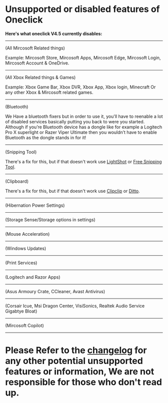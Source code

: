 # Unsupported or disabled features of Oneclick
**Here's what oneclick V4.5 currently disables:**
___

(All Mircosoft Related things)

Example: Mircosoft Store, Mircosoft Apps, Mircosoft Edge, Mircosoft Login, Mircosoft Account & OneDrive.
___

(All Xbox Related things & Games)

Example: Xbox Game Bar, Xbox DVR, Xbox App, Xbox login, Minecraft Or any other Xbox & Mircosoft related games.
___

(Bluetooth)

We Have a bluetooth fixers but in order to use it, you'll have to reenable a lot of disabled services basically putting you back to were you started. 
Although if you’re Bluetooth device has a dongle like for example a Logitech Pro X superlight or Razer Viper Ultimate then you wouldn’t have to enable Bluetooth
as the dongle stands in for it!
___

(Snipping Tool)

There's a fix for this, but if that doesn't work use [LightShot](https://app.prntscr.com/en/download.html) or [Free Snipping Tool](https://freesnippingtool.com/download).
___

(Clipboard)

There's a fix for this, but if that doesn't work use [Clipclip](https://app.prntscr.com/en/download.html) or [Ditto](https://ditto-cp.sourceforge.io/).
___

(Hibernation Power Settings)
___

(Storage Sense/Storage options in settings)
___

(Mouse Acceleration)
___

(Windows Updates)
___

(Print Services)
___

(Logitech and Razor Apps)
___

(Asus Armoury Crate, CCleaner, Avast Antivirus)
___

(Corsair Icue, Msi Dragon Center, VisiSonics, Realtek Audio Service Gigabtye Bloat)
___

(Mircosoft Copilot)
___

# Please Refer to the [changelog](https://github.com/QuakedK/Oneclick/blob/main/Changelog.md) for any other potential unsupported features or information, We are not responsible for those who don't read up.
